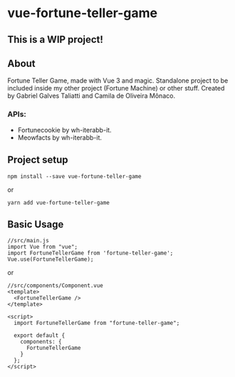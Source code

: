 # vue-fortune-teller-game

## This is a WIP project!

## About
Fortune Teller Game, made with Vue 3 and magic.
Standalone project to be included inside my other project (Fortune Machine) or other stuff.
Created by Gabriel Galves Taliatti and Camila de Oliveira Mônaco.

### APIs:
- Fortunecookie by wh-iterabb-it.
- Meowfacts by wh-iterabb-it.

## Project setup
```
npm install --save vue-fortune-teller-game
```
or
```
yarn add vue-fortune-teller-game
```

## Basic Usage
```
//src/main.js
import Vue from "vue";
import FortuneTellerGame from 'fortune-teller-game';
Vue.use(FortuneTellerGame);
```
or
```
//src/components/Component.vue
<template>
  <FortuneTellerGame />
</template>

<script>
  import FortuneTellerGame from "fortune-teller-game";

  export default {
    components: {
      FortuneTellerGame
    }
  };
</script>
```
